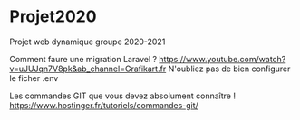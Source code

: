 # Projet2020
Projet web dynamique groupe 2020-2021

Comment faure une migration Laravel ?
https://www.youtube.com/watch?v=uJUJqn7V8pk&ab_channel=Grafikart.fr
N'oubliez pas de bien configurer le ficher .env

Les commandes GIT que vous devez absolument connaître !
https://www.hostinger.fr/tutoriels/commandes-git/
